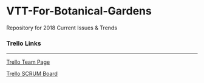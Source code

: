# VTT-For-Botanical-Gardens
Repository for 2018 Current Issues &amp; Trends

### Trello Links
-------------------
[Trello Team Page](https://trello.com/currentissuesandtrends2018)

[Trello SCRUM Board](https://trello.com/b/y3Ifbp6Q/vtt-scrum-board)

